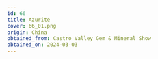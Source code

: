 ```yaml
---
id: 66
title: Azurite
cover: 66_01.png
origin: China
obtained_from: Castro Valley Gem & Mineral Show
obtained_on: 2024-03-03
---
```

